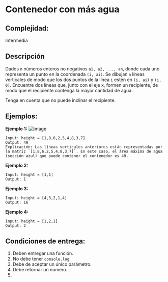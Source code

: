 # Contenedor con más agua

## Complejidad:
Intermedia

## Descripción
Dados `n` números enteros no negativos `a1, a2, ..., an`, donde cada uno representa un punto en la coordenada `(i, ai)`. Se dibujan `n` líneas verticales de modo que los dos puntos de la línea `i` estén en `(i, ai)` y `(i, 0)`. Encuentre dos líneas que, junto con el eje x, formen un recipiente, de modo que el recipiente contenga la mayor cantidad de agua.

Tenga en cuenta que no puede inclinar el recipiente.

## Ejemplos:

**Ejemplo 1:**
![image](https://user-images.githubusercontent.com/7839474/145052375-af8befd8-c377-4e92-bed2-fe765187eb20.png)

```
Input: height = [1,8,6,2,5,4,8,3,7]
Output: 49
Explicación: Las líneas verticales anteriores están representadas por la matriz `[1,8,6,2,5,4,8,3,7]`. En este caso, el área máxima de agua (sección azul) que puede contener el contenedor es 49.
```

**Ejemplo 2:**
```
Input: height = [1,1]
Output: 1
```

**Ejemplo 3:**
```
Input: height = [4,3,2,1,4]
Output: 16
```

**Ejemplo 4:**
```
Input: height = [1,2,1]
Output: 2
```


## Condiciones de entrega:
1. Deben entregar una función.
2. No debe tener `console.log`.
3. Debe de aceptar un único parámetro.
4. Debe retornar un numero.
5. 